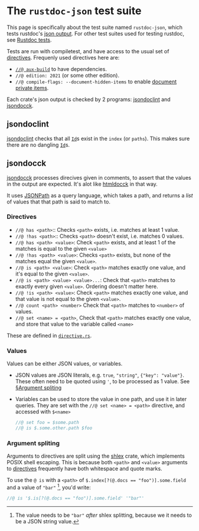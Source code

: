 # The `rustdoc-json` test suite

This page is specifically about the test suite named `rustdoc-json`, which tests rustdoc's [json output].
For other test suites used for testing rustdoc, see [Rustdoc tests](../rustdoc.md#tests).

Tests are run with compiletest, and have access to the usual set of [directives](../tests/directives.md).
Frequenly used directives here are:

- [`//@ aux-build`][aux-build] to have dependencies.
- `//@ edition: 2021` (or some other edition).
- `//@ compile-flags: --document-hidden-items` to enable [document private items].

Each crate's json output is checked by 2 programs: [jsondoclint](#jsondocck) and [jsondocck](#jsondocck).

## jsondoclint

[jsondoclint] checks that all [`Id`]s exist in the `index` (or `paths`).
This makes sure there are no dangling [`Id`]s.

<!-- TODO: It does some more things too?
Also, talk about how it works
 -->

## jsondocck

[jsondocck] processes direcives given in comments, to assert that the values in the output are expected.
It's alot like [htmldocck](./rustdoc-test-suite.md) in that way.

It uses [JSONPath] as a query language, which takes a path, and returns a *list* of values that that path is said to match to.

### Directives

- `//@ has <path>`:: Checks `<path>` exists, i.e. matches at least 1 value.
- `//@ !has <path>`:: Checks `<path>` doesn't exist, i.e. matches 0 values.
- `//@ has <path> <value>`: Check `<path>` exists, and at least 1 of the matches is equal to the given `<value>` 
- `//@ !has <path> <value>`: Checks `<path>` exists, but none of the matches equal the given `<value>`.
- `//@ is <path> <value>`: Check `<path>` matches exactly one value, and it's equal to the given `<value>`.
- `//@ is <path> <value> <value>...`: Check that `<path>` matches to exactly every given `<value>`. 
   Ordering doesn't matter here.
- `//@ !is <path> <value>`: Check `<path>` matches exactly one value, and that value is not equal to the given `<value>`.
- `//@ count <path> <number>` Check that `<path>` matches to `<number>` of values.
- `//@ set <name> = <path>`, Check that `<path>` matches exactly one value, and store that value to the variable called `<name>`

These are defined in [`directive.rs`].

### Values

Values can be either JSON values, or variables.

- JSON values are JSON literals, e.g. `true`, `"string"`, `{"key": "value"}`. 
  These often need to be quoted using `'`, to be processed as 1 value. See [§Argument spliting](#argument-spliting)
- Variables can be used to store the value in one path, and use it in later queries.
  They are set with the `//@ set <name> = <path>` directive, and accessed with `$<name>`

  ```rust
  //@ set foo = $some.path
  //@ is $.some.other.path $foo
  ```

### Argument spliting

Arguments to directives are split using the [shlex] crate, which implements POSIX shell escaping.
This is because both `<path>` and `<value>` arguments to [directives](#directives) frequently have both
whitespace and quote marks.

To use the `@ is` with a `<path>` of `$.index[?(@.docs == "foo")].some.field` and a value of `"bar"` [^why_quote], you'd write:

```rust
//@ is '$.is[?(@.docs == "foo")].some.field' '"bar"'
```

[^why_quote]: The value needs to be `"bar"` *after* shlex splitting, because we
    it needs to be a JSON string value.

[json output]: https://doc.rust-lang.org/nightly/rustdoc/unstable-features.html#json-output
[jsondocck]: https://github.com/rust-lang/rust/tree/master/src/tools/jsondocck
[jsondoclint]: https://github.com/rust-lang/rust/tree/master/src/tools/jsondoclint
[aux-build]: ../tests/compiletest.md#building-auxiliary-crates
[`Id`]: https://doc.rust-lang.org/nightly/nightly-rustc/rustdoc_json_types/struct.Id.html
[document private items]: https://doc.rust-lang.org/nightly/rustdoc/command-line-arguments.html#--document-private-items-show-items-that-are-not-public
[`directive.rs`]: https://github.com/rust-lang/rust/blob/master/src/tools/jsondocck/src/directive.rs
[shlex]: https://docs.rs/shlex/1.3.0/shlex/index.html
[JSONPath]: https://www.rfc-editor.org/rfc/rfc9535.html
